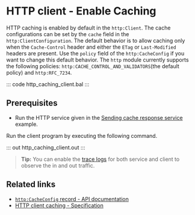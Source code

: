 # HTTP client - Enable Caching

HTTP caching is enabled by default in the `http:Client`. The cache configurations can be set by the `cache` field in the `http:ClientConfiguration`. The default behavior is to allow caching only when the `Cache-Control` header and either the `ETag` or `Last-Modified` headers are present. Use the `policy` field of the `http:CacheConfig` if you want to change this default behavior. The `http` module currently supports the following policies: `http:CACHE_CONTROL_AND_VALIDATORS`(the default policy) and `http:RFC_7234`.

::: code http_caching_client.bal :::

## Prerequisites
- Run the HTTP service given in the [Sending cache response service](learn/by-example/http-service-cache-response/) example.

Run the client program by executing the following command.

::: out http_caching_client.out :::

>**Tip:** You can enable the [trace logs](/learn/by-example/http-trace-logs/) for both service and client to observe the in and out traffic.

## Related links
- [`http:CacheConfig` record - API documentation](https://lib.ballerina.io/ballerina/http/latest/records/CacheConfig)
- [HTTP client caching - Specification](/spec/http/#2412-caching)
